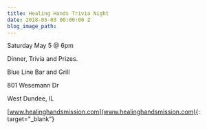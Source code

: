 ```yaml
---
title: Healing Hands Trivia Night
date: 2018-05-03 00:00:00 Z
blog_image_path: 
---
```


Saturday May 5 @ 6pm

Dinner, Trivia and Prizes.

Blue Line Bar and Grill

801 Wesemann Dr

West Dundee, IL

[www.healinghandsmission.com](www.healinghandsmission.com){: target="_blank"}